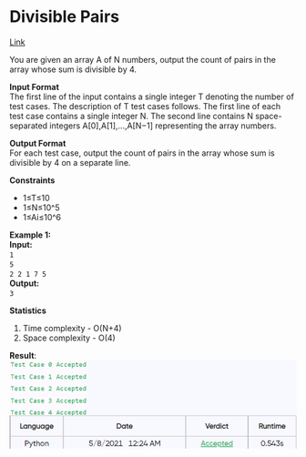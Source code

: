 # Divisible Pairs

[Link](https://renaissance.programmingpathshala.com/practice/45?sectionId=1&moduleId=1&topicId=2&subtopicId=30&assignmentId=6)

You are given an array A of N numbers, output the count of pairs in the array whose sum is divisible by 4.

**Input Format**  
The first line of the input contains a single integer T denoting the number of test cases.
The description of T test cases follows.
The first line of each test case contains a single integer N.
The second line contains N space-separated integers A[0],A[1],...,A[N−1] representing the array numbers.

**Output Format**  
For each test case, output the count of pairs in the array whose sum is divisible by 4 on a separate line.

**Constraints**

- 1≤T≤10
- 1≤N≤10^5
- 1≤Ai≤10^6

**Example 1:**  
**Input:**  
`1`  
`5`  
`2 2 1 7 5`  
**Output:**  
`3`

**Statistics**

1. Time complexity - O(N+4)
2. Space complexity - O(4)

**Result**:  
![Result image](https://github.com/SanjampreetSingh/PP/blob/master/Programming%20Pathshala/Mathematics%20Code/Divisible%20Pairs/image.jpg)
